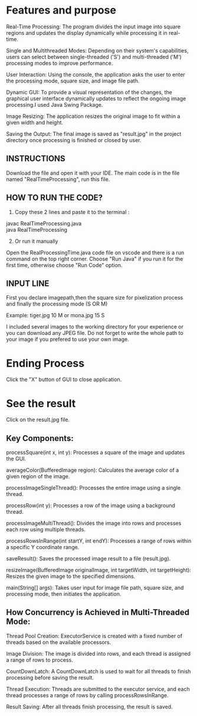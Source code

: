 # Features and purpose

Real-Time Processing: The program divides the input image into square regions and updates the display dynamically while processing it in real-time.

Single and Multithreaded Modes: Depending on their system's capabilities, users can select between single-threaded ('S') and multi-threaded ('M') processing modes to improve performance.

User Interaction: Using the console, the application asks the user to enter the processing mode, square size, and image file path.

Dynamic GUI: To provide a visual representation of the changes, the graphical user interface dynamically updates to reflect the ongoing image processing.I used Java Swing Package.

Image Resizing: The application resizes the original image to fit within a given width and height.

Saving the Output: The final image is saved as "result.jpg" in the project directory once processing is finished or closed by user.

## INSTRUCTIONS

Download the file and open it with your IDE. 
The main code is in the file named "RealTimeProcessing", run this file.

## HOW TO RUN THE CODE?

1. Copy these 2 lines and paste it to the terminal :
   
javac RealTimeProcessing.java   
java RealTimeProcessing   

2. Or run it manually
   
Open the RealProcessingTime.java code file on vscode
and there is a run command on the top right corner.
Choose "Run Java" if you run it for the first time, otherwise choose "Run Code" option.

## INPUT LINE 

First you declare imagepath,then the square size for pixelization process and finally the processing mode (S OR M)

Example: tiger.jpg 10 M 
or       mona.jpg 15 S


I included several images to the working directory for your experience or you can download any JPEG file. 
Do not forget to write the whole path to your image if you prefered to use your own image.


# Ending Process

Click the "X" button of GUI to close application. 

# See the result

Click on the result.jpg file.



## Key Components:

processSquare(int x, int y): Processes a square of the image and updates the GUI.

averageColor(BufferedImage region): Calculates the average color of a given region of the image.

processImageSingleThread(): Processes the entire image using a single thread.

processRow(int y): Processes a row of the image using a background thread.

processImageMultiThread(): Divides the image into rows and processes each row using multiple threads.

processRowsInRange(int startY, int endY): Processes a range of rows within a specific Y coordinate range.

saveResult(): Saves the processed image result to a file (result.jpg).

resizeImage(BufferedImage originalImage, int targetWidth, int targetHeight): Resizes the given image to the specified dimensions.

main(String[] args): Takes user input for image file path, square size, and processing mode, then initiates the application.

## How Concurrency is Achieved in Multi-Threaded Mode:

Thread Pool Creation: ExecutorService is created with a fixed number of threads based on the available processors.

Image Division: The image is divided into rows, and each thread is assigned a range of rows to process.

CountDownLatch: A CountDownLatch is used to wait for all threads to finish processing before saving the result.

Thread Execution: Threads are submitted to the executor service, and each thread processes a range of rows by calling processRowsInRange.

Result Saving: After all threads finish processing, the result is saved.



